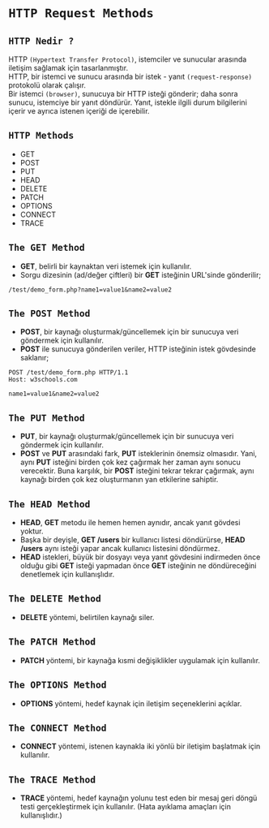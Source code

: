 # `HTTP Request Methods`

## `HTTP Nedir ?`

HTTP `(Hypertext Transfer Protocol)`, istemciler ve sunucular arasında iletişim sağlamak için tasarlanmıştır.
<br>
HTTP, bir istemci ve sunucu arasında bir istek - yanıt
`(request-response)` protokolü olarak çalışır.
<br>
Bir istemci `(browser)`, sunucuya bir HTTP isteği gönderir; daha sonra sunucu, istemciye bir yanıt döndürür. Yanıt, istekle ilgili durum bilgilerini içerir ve ayrıca istenen içeriği de içerebilir.

## `HTTP Methods`
- GET
- POST
- PUT
- HEAD
- DELETE
- PATCH
- OPTIONS
- CONNECT
- TRACE

## `The GET Method`
- **GET**, belirli bir kaynaktan veri istemek için kullanılır.
- Sorgu dizesinin (ad/değer çiftleri) bir **GET** isteğinin URL'sinde gönderilir;
```
/test/demo_form.php?name1=value1&name2=value2
```
## `The POST Method`
- **POST**, bir kaynağı oluşturmak/güncellemek için bir sunucuya veri göndermek için kullanılır.
- **POST** ile sunucuya gönderilen veriler, HTTP isteğinin istek gövdesinde saklanır;
```
POST /test/demo_form.php HTTP/1.1
Host: w3schools.com

name1=value1&name2=value2
```
## `The PUT Method`
- **PUT**, bir kaynağı oluşturmak/güncellemek için bir sunucuya veri göndermek için kullanılır.
- **POST** ve **PUT** arasındaki fark, **PUT** isteklerinin önemsiz olmasıdır. Yani, aynı **PUT** isteğini birden çok kez çağırmak her zaman aynı sonucu verecektir. Buna karşılık, bir **POST** isteğini tekrar tekrar çağırmak, aynı kaynağı birden çok kez oluşturmanın yan etkilerine sahiptir.

## `The HEAD Method`
- **HEAD**, **GET** metodu ile hemen hemen aynıdır, ancak yanıt gövdesi yoktur.
- Başka bir deyişle, **GET /users** bir kullanıcı listesi döndürürse, **HEAD /users** aynı isteği yapar ancak kullanıcı listesini döndürmez.
- **HEAD** istekleri, büyük bir dosyayı veya yanıt gövdesini indirmeden önce olduğu gibi **GET** isteği yapmadan önce **GET** isteğinin ne döndüreceğini denetlemek için kullanışlıdır.

## `The DELETE Method`
- **DELETE** yöntemi, belirtilen kaynağı siler.

## `The PATCH Method`
- **PATCH** yöntemi, bir kaynağa kısmi değişiklikler uygulamak için kullanılır.

## `The OPTIONS Method`
- **OPTIONS** yöntemi, hedef kaynak için iletişim seçeneklerini açıklar.

## `The CONNECT Method`
- **CONNECT** yöntemi, istenen kaynakla iki yönlü bir iletişim başlatmak için kullanılır.

## `The TRACE Method`
- **TRACE** yöntemi, hedef kaynağın yolunu test eden bir mesaj geri döngü testi gerçekleştirmek için kullanılır. (Hata ayıklama amaçları için kullanışlıdır.)